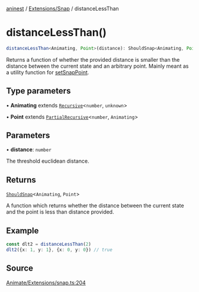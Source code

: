 [aninest](../../../index.md) / [Extensions/Snap](../index.md) / distanceLessThan

# distanceLessThan()

```ts
distanceLessThan<Animating, Point>(distance): ShouldSnap<Animating, Point>
```

Returns a function of whether the provided distance is smaller than the distance between the current state and an arbitrary point.
Mainly meant as a utility function for [setSnapPoint](setSnapPoint.md).

## Type parameters

• **Animating** extends [`Recursive`](../../../RecursiveHelpers/type-aliases/Recursive.md)\<`number`, `unknown`\>

• **Point** extends [`PartialRecursive`](../../../RecursiveHelpers/type-aliases/PartialRecursive.md)\<`number`, `Animating`\>

## Parameters

• **distance**: `number`

The threshold euclidean distance.

## Returns

[`ShouldSnap`](../type-aliases/ShouldSnap.md)\<`Animating`, `Point`\>

A function which returns whether the distance between the 
current state and the point is less than distance provided.

## Example

```ts
const dlt2 = distanceLessThan(2)
dlt2({x: 1, y: 1}, {x: 0, y: 0}) // true
```

## Source

[Animate/Extensions/snap.ts:204](https://github.com/zphrs/aninest/blob/37209a6/src/Animate/Extensions/snap.ts#L204)
